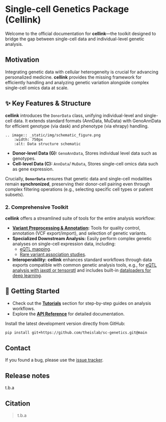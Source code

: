 # Single-cell Genetics Package (Cellink)

<!-- TODO comment back in once package is public -->
<!-- [![Tests][badge-tests]][tests]

<!-- [badge-tests]: https://img.shields.io/github/actions/workflow/status/theislab/Single-cell Genetics (Cellink)/test.yaml?branch=main -->
<!-- [![Documentation][badge-docs]][documentation]  -->
<!-- [badge-docs]: https://cellink-docs.readthedocs.io/  -->


Welcome to the official documentation for **cellink**—the toolkit designed to bridge the gap between single-cell data and individual-level genetic analysis.

## Motivation

Integrating genetic data with cellular heterogeneity is crucial for advancing personalized medicine. **cellink** provides the missing framework for efficiently handling and analyzing genetic variation alongside complex single-cell omics data at scale.

## ✨ Key Features & Structure

**cellink** introduces the `DonorData` class, unifying individual-level and single-cell data. It extends standard formats (AnnData, MuData) with GenoAnnData for efficient genotype (via dask) and phenotype (via ehrapy) handling.

```{eval-rst}
.. image:: _static/img/schematic_figure.png
    :width: 750px
    :alt: Data structure schematic
```

- **Donor-level Data (G):** `GenoAnnData`, Stores individual level data such as genotypes.
- **Cell-level Data (C):** `AnnData`/ `MuData`, Stores single-cell omics data such as gene expression.

Crucially, **`DonorData`** ensures that genetic data and single-cell modalities remain **synchronized**, preserving their donor-cell pairing even through complex filtering operations (e.g., selecting specific cell types or patient subsets).

### 2. Comprehensive Toolkit

**cellink** offers a streamlined suite of tools for the entire analysis workflow:

- **[Variant Preprocessing & Annotation](tutorials/explore_annotations.ipynb):** Tools for quality control, annotation (VCF export/import), and selection of genetic variants.
- **Specialized Downstream Analysis:** Easily perform complex genetic analyses on single-cell expression data, including:
    - [eQTL mapping](tutorials/pseudobulk_eqtl.ipynb).
          <!-- * Colocalization analysis with established disease loci. -->
    - [Rare variant association studies](tutorials/burden_testing.ipynb).
- **Interoperability:** **cellink** enhances standard workflows through data exports compatible with common genetic analysis tools, e.g., for [eQTL analysis with jaxqtl or tensorqtl](tutorials/pseudobulk_eqtl_jaxqtl_tensorqtl.ipynb) and includes built-in [dataloaders for deep learning](tutorials/run_dataloader.ipynb).

## 🚀 Getting Started

- Check out the **[Tutorials](tutorials/index.md)** section for step-by-step guides on analysis workflows.
- Explore the **[API Reference](api/index.md)** for detailed documentation.

Install the latest development version directly from GitHub:

```bash
pip install git+https://github.com/theislab/sc-genetics.git@main
```

## Contact

<!-- For questions and help requests, you can reach out in the [scverse discourse][]. -->

If you found a bug, please use the [issue tracker](https://github.com/theislab/cellink/issues).

## Release notes

t.b.a

<!-- See the [changelog][]. -->

## Citation

> t.b.a

[mambaforge]: https://github.com/conda-forge/miniforge#mambaforge
[scverse discourse]: https://discourse.scverse.org/
[issue tracker]: https://github.com/theislab/sc-genetics/issues

<!-- [tests]: https://github.com/theislab/sc-genetics/actions/workflows/test.yml
[documentation]: https://Single-cell Genetics (Cellink).readthedocs.io
[changelog]: https://Single-cell Genetics (Cellink).readthedocs.io/en/latest/changelog.html
[api documentation]: https://Single-cell Genetics (Cellink).readthedocs.io/en/latest/api.html
[pypi]: https://pypi.org/project/Single-cell Genetics (Cellink) -->
